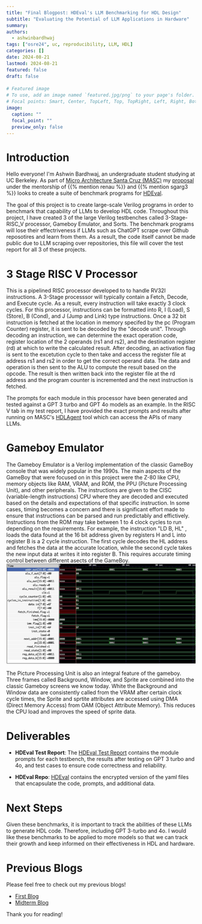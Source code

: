 ```yaml
---
title: "Final Blogpost: HDEval's LLM Benchmarking for HDL Design"
subtitle: "Evaluating the Potential of LLM Applications in Hardware"
summary:
authors: 
  - ashwinbardhwaj
tags: ["osre24", uc, reproducibility, LLM, HDL]
categories: []
date: 2024-08-21
lastmod: 2024-08-21
featured: false
draft: false

# Featured image
# To use, add an image named `featured.jpg/png` to your page's folder.
# Focal points: Smart, Center, TopLeft, Top, TopRight, Left, Right, BottomLeft, Bottom, BottomRight.
image:
  caption: ""
  focal_point: ""
  preview_only: false
---
```

# Introduction

Hello everyone! I'm Ashwin Bardhwaj, an undergraduate student studying at UC Berkeley. As part of [Micro Architecture Santa Cruz (MASC)](/project/osre23/ucsc/livehd) my [proposal](https://drive.google.com/file/d/1Fnr85lqrTs7OBohfHfSZI2K3wZU3zJm0/view?usp=sharing) under the mentorship of {{% mention renau %}} and {{% mention sgarg3 %}} looks to create a suite of benchmark programs for [HDEval](https://github.com/masc-ucsc/hdeval).

The goal of this project is to create large-scale Verilog programs in order to benchmark that capability of LLMs to develop HDL code. Throughout this project, I have created 3 of the large Verilog testbenches called 3-Stage-RISC_V processor, Gameboy Emulator, and Sorts. The benchmark programs will lose their effectriveness if LLMs such as ChatGPT scrape over Github reposotires and learn from them. As a result, the code itself cannot be made public due to LLM scraping over repositories, this file will cover the test report for all 3 of these projects.

# 3 Stage RISC V Processor 
This is a pipelined RISC processor developed to to handle RV32I instructions. A 3-Stage processsor will typically contain a Fetch, Decode, and Execute cycle. As a result, every instruction will take exactly 3 clock cycles. For this processor, instructions can be formatted into R, I (Load), S (Store), B (Cond), and J (Jump and Link) type instructions. Once a 32 bit instruction is fetched at the location in memory specifed by the pc (Program Counter) register, it is sent to be decoded by the "decode unit". Through decoding an instruction, we can determine the exact operation code, register location of the 2 operands (rs1 and rs2), and the destination register (rd) at which to write the calculated result. After decoding, an activation flag is sent to the excetution cycle to then take and access the register file at address rs1 and rs2 in order to get the correct operand data. The data and operation is then sent to the ALU to compute the result based on the opcode. The result is then written back into the register file at the rd address and the program counter is incremented and the next instruction is fetched.

The prompts for each module in this processor have been generated and tested against a GPT 3 turbo and GPT 4o models as an example. In the RISC V tab in my test report, I have provided the exact prompts and results after running on MASC's [HDLAgent](https://github.com/masc-ucsc/hdlagent) tool which can access the APIs of many LLMs.

# Gameboy Emulator
The Gameboy Emulator is a Verilog implementation of the classic GameBoy console that was widely popular in the 1990s. The main aspects of the GameBoy that were focused on in this project were the Z-80 like CPU, memory objects like RAM, VRAM, and ROM, the PPU (Picture Processing Unit), and other peripherals. The instructions are given to the CISC (variable-length instructions) CPU where they are decoded and executed based on the details and expectations of that specific instruction. In some cases, timing becomes a concern and there is significant effort made to ensure that instructions can be parsed and run predictably and effictively. Instructions from the ROM may take between 1 to 4 clock cycles to run depending on the requirements. For example, the instruction "LD B, HL" , loads the data found at the 16 bit address given by registers H and L into register B is a 2 cycle instruction. The first cycle decodes the HL address and fetches the data at the accurate location, while the second cycle takes the new input data at writes it into register B. This requires accurate timing control between different asects of the GameBoy. 
![Gameboy Emulator Top Level Wave File](Gameboy_Wave_File.jpg)

The Picture Processing Unit is also an integral feature of the gameboy. Three frames called Background, Window, and Sprite are combined into the classic Gameboy screens we know today. White the Background and Window data are consistently called from the VRAM after certain clock cycle times, the Sprite and sprtite attributes are accessed using DMA (Direct Memory Access) from OAM (Object Attribute Memory). This reduces the CPU load and improves the speed of sprite data. 

# Deliverables
- **HDEval Test Report**: The [HDEval Test Report](https://docs.google.com/spreadsheets/d/1vDh_k75h0sG8JGRDDZcdBM4AprVcw9l1/edit?usp=sharing&ouid=102173779464961795129&rtpof=true&sd=true) contains the module prompts for each testbench, the results after testing on GPT 3 turbo and 4o, and test cases to ensure code correctness and reliability.

- **HDEval Repo**: [HDEval](https://github.com/masc-ucsc/hdeval) contains the encrypted version of the yaml files that encapsulate the code, prompts, and additional data. 

# Next Steps
Given these benchmarks, it is important to track the abilities of these LLMs to generate HDL code. Therefore, including GPT 3-turbo and 4o. I would like these benchmarks to be applied to more models so that we can track their growth and keep informed on their effectiveness in HDL and hardware.

# Previous Blogs
Please feel free to check out my previous blogs!
- [First Blog](https://ucsc-ospo.github.io/report/osre24/ucsc/livehd/20240611-ashwinbardhwaj/)
- [Midterm Blog](https://ucsc-ospo.github.io/report/osre24/ucsc/livehd/20240718-ashwinbardhwaj/)

Thank you for reading!